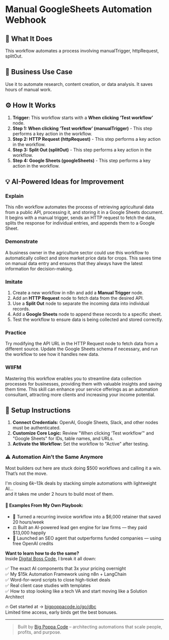 # Manual GoogleSheets Automation Webhook

## 🚀 What It Does
This workflow automates a process involving manualTrigger, httpRequest, splitOut.

## 💼 Business Use Case
Use it to automate research, content creation, or data analysis. It saves hours of manual work.

## ⚙️ How It Works
1.  **Trigger:** This workflow starts with a **When clicking ‘Test workflow’** node.
2. **Step 1: When clicking ‘Test workflow’ (manualTrigger)** - This step performs a key action in the workflow.
3. **Step 2: HTTP Request (httpRequest)** - This step performs a key action in the workflow.
4. **Step 3: Split Out (splitOut)** - This step performs a key action in the workflow.
5. **Step 4: Google Sheets (googleSheets)** - This step performs a key action in the workflow.

## 💡 AI-Powered Ideas for Improvement
### Explain
This n8n workflow automates the process of retrieving agricultural data from a public API, processing it, and storing it in a Google Sheets document. It begins with a manual trigger, sends an HTTP request to fetch the data, splits the response for individual entries, and appends them to a Google Sheet.

### Demonstrate
A business owner in the agriculture sector could use this workflow to automatically collect and store market price data for crops. This saves time on manual data entry and ensures that they always have the latest information for decision-making.

### Imitate
1. Create a new workflow in n8n and add a **Manual Trigger** node.
2. Add an **HTTP Request** node to fetch data from the desired API.
3. Use a **Split Out** node to separate the incoming data into individual records.
4. Add a **Google Sheets** node to append these records to a specific sheet.
5. Test the workflow to ensure data is being collected and stored correctly.

### Practice
Try modifying the API URL in the HTTP Request node to fetch data from a different source. Update the Google Sheets schema if necessary, and run the workflow to see how it handles new data. 

### WIIFM
Mastering this workflow enables you to streamline data collection processes for businesses, providing them with valuable insights and saving them time. This skill can enhance your service offerings as an automation consultant, attracting more clients and increasing your income potential.

## 🔧 Setup Instructions
1. **Connect Credentials:** OpenAI, Google Sheets, Slack, and other nodes must be authenticated.
2. **Customize Core Logic:** Review "When clicking ‘Test workflow’" and "Google Sheets" for IDs, table names, and URLs.
3. **Activate the Workflow:** Set the workflow to "Active" after testing.

### ⚠️ Automation Ain’t the Same Anymore

Most builders out here are stuck doing $500 workflows and calling it a win.  
That’s not the move.  

I'm closing $6k–$13k deals by stacking simple automations with lightweight AI...  
and it takes me under 2 hours to build most of them.

#### 🧠 Examples From My Own Playbook:
- 🔁 Turned a recurring invoice workflow into a $6,000 retainer that saved 20 hours/week  
- ⚖️ Built an AI-powered lead gen engine for law firms — they paid $13,000 happily  
- 🚀 Launched an SEO agent that outperforms funded companies — using free OpenAI credits  

**Want to learn how to do the same?**  
Inside [Digital Boss Code](https://bigpoppacode.io/go/dbc), I break it all down:

✅ The exact AI components that 3x your pricing overnight  
✅ My $15k Automation Framework using n8n + LangChain  
✅ Word-for-word scripts to close high-ticket deals  
✅ Real client case studies with templates  
✅ How to stop looking like a tech VA and start moving like a Solution Architect  

🔥 Get started at → [bigpoppacode.io/go/dbc](https://bigpoppacode.io/go/dbc)  
Limited time access, early birds get the best bonuses.

---
> Built by [Big Poppa Code](https://bigpoppacode.io) – architecting automations that scale people, profits, and purpose.
